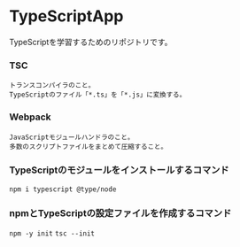 # TypeScriptApp
TypeScriptを学習するためのリポジトリです。

### TSC
    トランスコンパイラのこと。  
    TypeScriptのファイル「*.ts」を「*.js」に変換する。
    
### Webpack
    JavaScriptモジュールハンドラのこと。  
    多数のスクリプトファイルをまとめて圧縮すること。

### TypeScriptのモジュールをインストールするコマンド
   `npm i typescript @type/node` 

### npmとTypeScriptの設定ファイルを作成するコマンド
   `npm -y init`
   `tsc --init`
